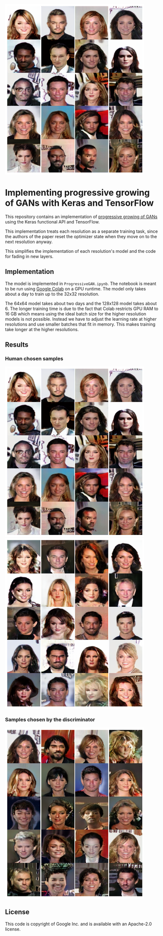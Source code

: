 <img src="./deepfakes.png">

# Implementing progressive growing of GANs with Keras and TensorFlow

This repository contains an implementation of
[progressive growing of GANs](https://arxiv.org/abs/1710.10196)
using the Keras functional API and TensorFlow.

This implementation treats each resolution as a separate training task,
since the authors of the paper reset the optimizer state when they move
on to the next resolution anyway.

This simplifies the implementation of each resolution's model and the
code for fading in new layers.

## Implementation

The model is implemented in `ProgressiveGAN.ipynb`. The notebook is meant
to be run using [Google Colab](https://colab.research.google.com) on a
GPU runtime. The model only takes about a day to train up to the 32x32 resolution.

The 64x64 model takes about two days and the 128x128 model takes about 6.
The longer training time is due to the fact that Colab restricts GPU RAM to
16 GB which means using the ideal batch size for the higher resolution models
is not possible. Instead we have to adjust the learning rate at higher resolutions
and use smaller batches that fit in memory. This makes training take longer
at the higher resolutions.

## Results

### Human chosen samples

<img src="./deepfakes.png">
<img src="./deepfakes2.png">

### Samples chosen by the discriminator

<img src="./discriminators_choice.png">

## License

This code is copyright of Google Inc. and is available with an Apache-2.0 license.
